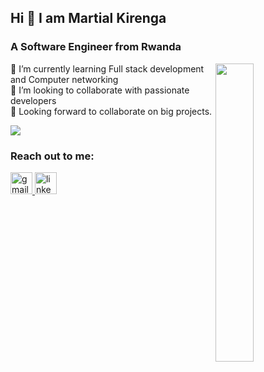 ## Hi 👋 I am Martial Kirenga
### A Software Engineer from Rwanda

<div>
  <img align="right" width="35%" src="https://owlbertsio-resized.s3.amazonaws.com/Popper.psd.full.png">
</div>

🌱 I’m currently learning Full stack development and Computer networking <br>
👯 I’m looking to collaborate with passionate developers <br>
🤔 Looking forward to collaborate on big projects. <br>

![](https://komarev.com/ghpvc/?username=kirengamartial0&color=brightgreen&style=for-the-badge&label=PROFILE+VISITS)

### Reach out to me:

<div align="left">
  <a href="mailto:martialkirenga61@gmail.com" target="_blank">
  <img src="https://img.shields.io/static/v1?message=Gmail&logo=gmail&label=&color=D14836&logoColor=white&labelColor=&style=for-the-badge" height="35" alt="gmail logo"  />
</a>
<a href="https://www.linkedin.com/in/martial-kirenga-3715b3241/" target="_blank" >
  <img src="https://img.shields.io/static/v1?message=LinkedIn&logo=linkedin&label=&color=0077B5&logoColor=white&labelColor=&style=for-the-badge" height="35" alt="linkedin logo" />
</a>
</div>
